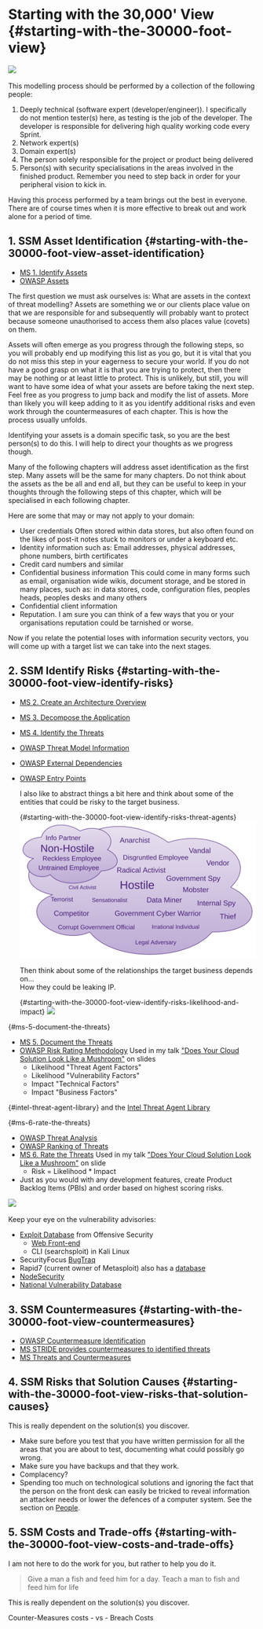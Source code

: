 # Starting with the 30,000' View {#starting-with-the-30000-foot-view}

![](images/30000View.gif)

This modelling process should be performed by a collection of the following people:

1. Deeply technical (software expert (developer/engineer)). I specifically do not mention tester(s) here, as testing is the job of the developer. The developer is responsible for delivering high quality working code every Sprint.
2. Network expert(s)
3. Domain expert(s) 
4. The person solely responsible for the project or product being delivered
5. Person(s) with security specialisations in the areas involved in the finished product. Remember you need to step back in order for your peripheral vision to kick in.

Having this process performed by a team brings out the best in everyone. There are of course times when it is more effective to break out and work alone for a period of time.

## 1. SSM Asset Identification {#starting-with-the-30000-foot-view-asset-identification}
* [MS 1. Identify Assets](https://msdn.microsoft.com/en-us/library/ff648644.aspx#c03618429_006)
* [OWASP Assets](https://www.owasp.org/index.php/Application_Threat_Modeling#Assets)

The first question we must ask ourselves is: What are assets in the context of threat modelling? Assets are something we or our clients place value on that we are responsible for and subsequently will probably want to protect because someone unauthorised to access them also places value (covets) on them.

Assets will often emerge as you progress through the following steps, so you will probably end up modifying this list as you go, but it is vital that you do not miss this step in your eagerness to secure your world. If you do not have a good grasp on what it is that you are trying to protect, then there may be nothing or at least little to protect. This is unlikely, but still, you will want to have some idea of what your assets are before taking the next step. Feel free as you progress to jump back and modify the list of assets. More than likely you will keep adding to it as you identify additional risks and even work through the countermeasures of each chapter. This is how the process usually unfolds.

Identifying your assets is a domain specific task, so you are the best person(s) to do this. I will help to direct your thoughts as we progress though.

Many of the following chapters will address asset identification as the first step. Many assets will be the same for many chapters. Do not think about the assets as the be all and end all, but they can be useful to keep in your thoughts through the following steps of this chapter, which will be specialised in each following chapter.

Here are some that may or may not apply to your domain:

* User credentials
  Often stored within data stores, but also often found on the likes of post-it notes stuck to monitors or under a keyboard etc.
* Identity information
  such as: Email addresses, physical addresses, phone numbers, birth certificates
* Credit card numbers and similar
* Confidential business information
  This could come in many forms such as email, organisation wide wikis, document storage, and be stored in many places, such as: in data stores, code, configuration files, peoples heads, peoples desks and many others
* Confidential client information
* Reputation. I am sure you can think of a few ways that you or your organisations reputation could be tarnished or worse.

Now if you relate the potential loses with information security vectors, you will come up with a target list we can take into the next stages.

## 2. SSM Identify Risks {#starting-with-the-30000-foot-view-identify-risks}
* [MS 2. Create an Architecture Overview](https://msdn.microsoft.com/en-us/library/ff648644.aspx#c03618429_007)
* [MS 3. Decompose the Application](https://msdn.microsoft.com/en-us/library/ff648644.aspx#c03618429_008)
* [MS 4. Identify the Threats](https://msdn.microsoft.com/en-us/library/ff648644.aspx#c03618429_009)
* [OWASP Threat Model Information](https://www.owasp.org/index.php/Application_Threat_Modeling#Threat_Model_Information)
* [OWASP External Dependencies](https://www.owasp.org/index.php/Application_Threat_Modeling#External_Dependencies)
* [OWASP Entry Points](https://www.owasp.org/index.php/Application_Threat_Modeling#Entry_Points)

  I also like to abstract things a bit here and think about some of the entities that could be risky to the target business.

  {#starting-with-the-30000-foot-view-identify-risks-threat-agents}
  ![](images/ThreatAgents.png)

  Then think about some of the relationships the target business depends on...  
  How they could be leaking IP.

  {#starting-with-the-30000-foot-view-identify-risks-likelihood-and-impact}
  ![](images/LikelihoodAndImpact.gif)

{#ms-5-document-the-threats}
* [MS 5. Document the Threats](https://msdn.microsoft.com/en-us/library/ff648644.aspx#c03618429_010)
* [OWASP Risk Rating Methodology](https://www.owasp.org/index.php/OWASP_Risk_Rating_Methodology) Used in my talk ["Does Your Cloud Solution Look Like a Mushroom"](https://speakerdeck.com/binarymist/does-your-cloud-solution-look-like-a-mushroom) on slides
  * Likelihood "Threat Agent Factors"
  * Likelihood "Vulnerability Factors"
  * Impact    "Technical Factors"
  * Impact    "Business Factors"  

{#intel-threat-agent-library}
and the [Intel Threat Agent Library](http://www.sbs.ox.ac.uk/cybersecurity-capacity/system/files/Intel%20-%20Threat%20Agent%20Library%20Helps%20Identify%20Information%20Security%20Risks.pdf)

{#ms-6-rate-the-threats}
* [OWASP Threat Analysis](https://www.owasp.org/index.php/Application_Threat_Modeling#Threat_Analysis)
* [OWASP Ranking of Threats](https://www.owasp.org/index.php/Application_Threat_Modeling#Ranking_of_Threats)
* [MS 6. Rate the Threats](https://msdn.microsoft.com/en-us/library/ff648644.aspx#c03618429_011)  Used in my talk ["Does Your Cloud Solution Look Like a Mushroom"](https://speakerdeck.com/binarymist/does-your-cloud-solution-look-like-a-mushroom) on slide
  * Risk = Likelihood * Impact
* Just as you would with any development features, create Product Backlog Items (PBIs) and order based on highest scoring risks.

![](images/BobTheBuilder.jpg)
 <!---This is where the images live: https://raw.githubusercontent.com/wiki/binarymist/HolisticInfoSec-For-WebDevelopers/BinaryMist-Approach-To-Threat-Modelling-Assets/BobTheBuilder.jpg-->

Keep your eye on the vulnerability advisories:

* [Exploit Database](https://github.com/offensive-security/exploit-database) from Offensive Security
  * [Web Front-end](https://www.exploit-db.com/)
  * CLI (searchsploit) in Kali Linux
* SecurityFocus [BugTraq](http://www.securityfocus.com/archive/1)
* Rapid7 (current owner of Metasploit) also has a [database](http://www.rapid7.com/db/modules/search)
* [NodeSecurity](https://nodesecurity.io/advisories)
* [National Vulnerability Database](https://web.nvd.nist.gov/view/vuln/search)

## 3. SSM Countermeasures {#starting-with-the-30000-foot-view-countermeasures}
* [OWASP Countermeasure Identification](https://www.owasp.org/index.php/Application_Threat_Modeling#Countermeasure_Identification)
* [MS STRIDE provides countermeasures to identified threats](https://msdn.microsoft.com/en-us/library/ff648641.aspx#c02618429_005)
* [MS Threats and Countermeasures](https://msdn.microsoft.com/en-us/library/ff648641.aspx)

## 4. SSM Risks that Solution Causes {#starting-with-the-30000-foot-view-risks-that-solution-causes}

This is really dependent on the solution(s) you discover.

* Make sure before you test that you have written permission for all the areas that you are about to test, documenting what could possibly go wrong.
* Make sure you have backups and that they work.
* Complacency?
* Spending too much on technological solutions and ignoring the fact that the person on the front desk can easily be tricked to reveal information an attacker needs or lower the defences of a computer system. See the section on [People](#people).

## 5. SSM Costs and Trade-offs {#starting-with-the-30000-foot-view-costs-and-trade-offs}
I am not here to do the work for you, but rather to help you do it.

> Give a man a fish and feed him for a day. Teach a man to fish and feed him for life

This is really dependent on the solution(s) you discover.

Counter-Measures costs - vs - Breach Costs


